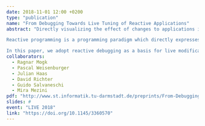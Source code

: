 ```yaml
---
date: 2018-11-01 12:00 +0200
type: "publication"
name: "From Debugging Towards Live Tuning of Reactive Applications"
abstract: "Directly visualizing the effect of changes to applications improves developers productivity as they gain immediate insights on the resulting application behavior. Yet, immediate feedback requires a representation of the dataflow in the application to correctly propagate and apply the effect of the changes.

Reactive programming is a programming paradigm which directly expresses applications dataflow in a declarative way. Recently, researchers developed dedicated debugging techniques for reactive programming that use the dataflow graph to enable inspections and visualization.

In this paper, we adopt reactive debugging as a basis for live modifications and tuning of reactive applications. To this end we extend the debugger to allow live modifications to the dataflow graph in a structured manner to change the application behavior. We also suggest how developers of reactive applications can use such extension to enable flexible tuning of applications at run time. Our early experience shows that the combination of reactive programming and live programming allows modifications and tuning of applications while ensuring safety and consistency guarantees."
collaborators:
  - Ragnar Mogk
  - Pascal Weisenburger
  - Julian Haas
  - David Richter
  - Guido Salvaneschi
  - Mira Mezini
pdf: "http://www.st.informatik.tu-darmstadt.de/preprints/From-Debugging-Towards-Live-Tuning-of-Reactive-Applications.pdf"
slides: #
event: "LIVE 2018"
link: "https://doi.org/10.1145/3360570"
---
```

